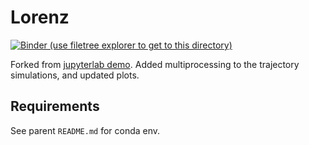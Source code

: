 Lorenz
======

[![Binder (use filetree explorer to get to this directory)](https://mybinder.org/badge_logo.svg)](https://mybinder.org/v2/gh/jyalim/rcworkshops/master?urlpath=lab)


Forked from [jupyterlab demo][0]. Added multiprocessing to the
trajectory simulations, and updated plots.

Requirements
------------

See parent `README.md` for conda env.




[0]: https://github.com/jupyterlab/jupyterlab-demo
